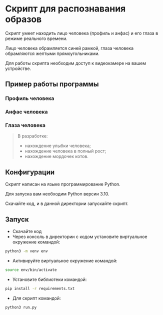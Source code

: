 # Скрипт для распознавания образов

Скрипт умеет находить лицо человека (профиль и анфас) и его глаза в режиме реального времени.

Лицо человека обрамляется синей рамкой, глаза человека обрамляются желтыми прямоугольниками.

Для работы скрипта необходим доступ к видеокамере на вашем устройстве.

## Пример работы программы

### Профиль человека

### Анфас человека

### Глаза человека

> В разработке:
> - нахождение улыбки человека;
> - нахождение человека в полный рост;
> - нахождение мордочек котов.

## Конфигурации

Скрипт написан на языке программирование Python. 

Для запуска вам необходим Python версии 3.10.

Скачайте код, и в данной директории запускайте скрипт.

## Запуск

- Скачайте код
- Через консоль в директории с кодом установите виртуальное окружение командой:

```bash
python3 -m venv env
```

- Активируйте виртуальное окружение командой:
```bash
source env/bin/activate
```

- Установите библиотеки командой:
```bash
pip install -r requirements.txt
```

- Для скрипт командой:
```bash
python3 run.py
```